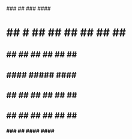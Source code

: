  ######   ###  ##             ###     ####     ####
 # ## #    ##  ##            ##      ##  ##   ##  ##
   ##      ## ##            ##       ##  ##   ##  ##
   ##      ####             #####     ####     #####
   ##      ## ##            ##  ##   ##  ##       ##
   ##      ##  ##           ##  ##   ##  ##      ##
  ####    ###  ##            ####     ####     ###


